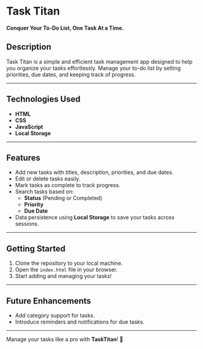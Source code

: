 # Task Titan  
**Conquer Your To-Do List, One Task At a Time.**

## Description  
Task Titan is a simple and efficient task management app designed to help you organize your tasks effortlessly. Manage your to-do list by setting priorities, due dates, and keeping track of progress.  

---

## Technologies Used  
- **HTML**  
- **CSS**  
- **JavaScript**  
- **Local Storage**  

---

## Features  
- Add new tasks with titles, description, priorities, and due dates.  
- Edit or delete tasks easily.  
- Mark tasks as complete to track progress.  
- Search tasks based on:  
  - **Status** (Pending or Completed)  
  - **Priority**  
  - **Due Date**  
- Data persistence using **Local Storage** to save your tasks across sessions.  

---

## Getting Started  
1. Clone the repository to your local machine.  
2. Open the `index.html` file in your browser.  
3. Start adding and managing your tasks!  

---

## Future Enhancements  
- Add category support for tasks.  
- Introduce reminders and notifications for due tasks.  

---

Manage your tasks like a pro with **TaskTitan**! 🎯
